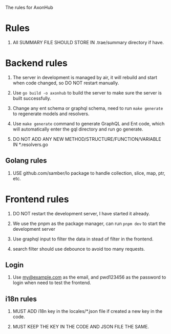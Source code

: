 The rules for AxonHub

# Rules

1. All SUMMARY FILE SHOULD STORE IN .trae/summary directory if have.

# Backend rules

1. The server in development is managed by air, it will rebuild and start when code changed, so DO NOT restart manually.

2. Use `go build -o axonhub` to build the server to make sure the server is built successfully.

3. Change any ent schema or graphql schema, need to run `make generate` to regenerate models and resolvers.

4. Use `make generate` command to generate GraphQL and Ent code, which will automatically enter the gql directory and run go generate.

5. DO NOT ADD ANY NEW METHOD/STRUCTURE/FUNCTION/VARIABLE IN *.resolvers.go

##  Golang rules

1. USE github.com/samber/lo package to handle collection, slice, map, ptr, etc.


# Frontend rules

1. DO NOT restart the development server, I have started it already.

2. We use the pnpm as the package manager, can run `pnpm dev` to start the development server

3. Use graphql input to filter the data in stead of filter in the frontend.

4. search filter should use debounce to avoid too many requests.


## Login

1. Use my@example.com as the email, and pwd123456 as the password to login when need to test the frontend.

## i18n rules

1. MUST ADD i18n key in the locales/*.json file if created a new key in the code.

2. MUST KEEP THE KEY IN THE CODE AND JSON FILE THE SAME.